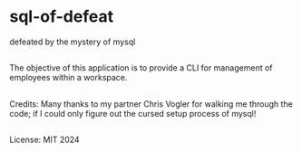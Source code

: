 # sql-of-defeat
defeated by the mystery of mysql

##
The objective of this application is to provide a CLI for management of employees within a workspace.

##
Credits: Many thanks to my partner Chris Vogler for walking me through the code; if I could only figure out the cursed setup process of mysql!

##
License: MIT 2024
